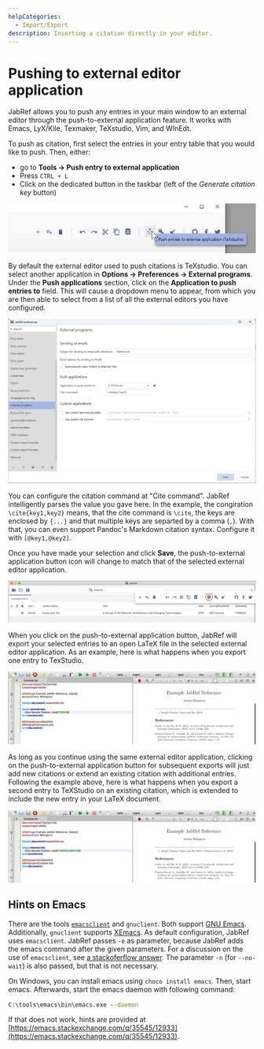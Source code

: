 ```yaml
---
helpCategories:
  - Import/Export
description: Inserting a citation directly in your editor.
---
```


# Pushing to external editor application

JabRef allows you to push any entries in your main window to an external editor through the push-to-external application feature. It works with Emacs, LyX/Kile, Texmaker, TeXstudio, Vim, and WInEdt.

To push as citation, first select the entries in your entry table that you would like to push. Then, either:

* go to **Tools → Push entry to external application​**
* Press `CTRL + L`
* Click on the dedicated button in the taskbar (left of the _Generate citation key_ button)

![](<../.gitbook/assets/push-external-button-windows (3).png>)

By default the external editor used to push citations is TeXstudio. You can select another application in **Options → Preferences → External programs**. Under the **Push applications** section, click on the **Application to push entries to** field. This will cause a dropdown menu to appear, from which you are then able to select from a list of all the external editors you have configured.

![Preferences: External Programs: Configuration](../.gitbook/assets/pushtoapplications-preferences.png)

You can configure the citation command at "Cite command". JabRef intelligently parses the value you gave here. In the example, the congiration `\cite{key1,key2}` means, that the cite command is `\cite`, the keys are enclosed by `{...}` and that multiple keys are separted by a comma (`,`). With that, you can even support Pandoc's Markdown citation syntax. Configure it with `[@key1,@key2]`.

Once you have made your selection and click **Save**, the push-to-external application button icon will change to match that of the selected external editor application.

![New Application After Select](<../.gitbook/assets/after-application-selection (4).png>)

When you click on the push-to-external application button, JabRef will export your selected entries to an open LaTeX file in the selected external editor application. As an example, here is what happens when you export one entry to TexStudio.

![Initial Push to External Export](<../.gitbook/assets/initial-push-export (5).png>)

As long as you continue using the same external editor application, clicking on the push-to-external application button for subsequent exports will just add new citations or extend an existing citation with additional entries. Following the example above, here is what happens when you export a second entry to TeXStudio on an existing citation, which is extended to include the new entry in your LaTeX document.

![Subsequent Push to External Export](<../.gitbook/assets/subsequent-push-export (3).png>)

## Hints on Emacs

There are the tools [`emacsclient`](https://www.emacswiki.org/emacs/EmacsClient) and `gnuclient`. Both support [GNU Emacs](https://www.emacswiki.org/emacs/GnuEmacs). Additionally, `gnuclient` supports [XEmacs](https://www.emacswiki.org/emacs/XEmacs). As default configuration, JabRef uses `emacsclient`. JabRef passes `-e` as parameter, because JabRef adds the emacs command after the given parameters. For a discussion on the use of `emacsclient`, see [a stackoferflow answer](https://stackoverflow.com/a/10911288/873282). The parameter `-n` (for `--no-wait`) is also passed, but that is not necessary.

On Windows, you can install emacs using `choco install emacs`. Then, start emacs. Afterwards, start the emacs daemon with following command:

```cmd
C:\tools\emacs\bin\emacs.exe --daemon
```

If that does not work, hints are provided at [https://emacs.stackexchange.com/q/35545/12933](https://emacs.stackexchange.com/q/35545/12933).
